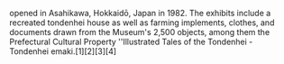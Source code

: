 opened in Asahikawa, Hokkaidō, Japan in 1982. The exhibits include a recreated tondenhei house as well as farming implements, clothes, and documents drawn from the Museum's 2,500 objects, among them the Prefectural Cultural Property ''Illustrated Tales of the Tondenhei - Tondenhei emaki.[1][2][3][4]
